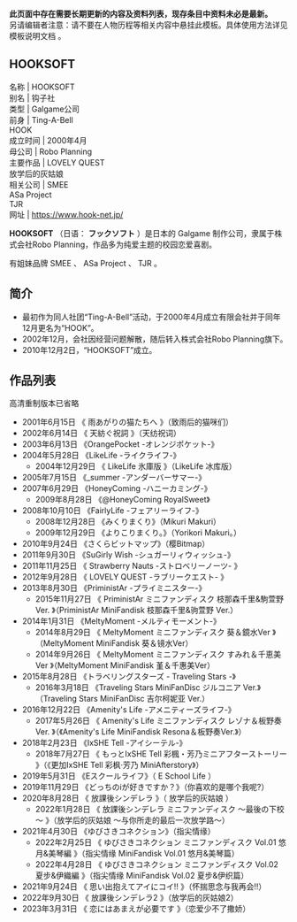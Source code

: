 **此页面中存在需要长期更新的内容及资料列表，现存条目中资料未必是最新。**  
另请编辑者注意：请不要在人物历程等相关内容中悬挂此模板。具体使用方法详见  模板说明文档  。

HOOKSOFT  
---  
名称  |  HOOKSOFT   
别名  |  钩子社   
类型  |  Galgame公司   
前身  |  Ting-A-Bell   
HOOK  
成立时间  |  2000年4月   
母公司  |  Robo Planning   
主要作品  |  LOVELY QUEST    
放学后的灰姑娘  
相关公司  |  SMEE    
ASa Project  
TJR  
网址  |  https://www.hook-net.jp/   
  
**HOOKSOFT** （日语：  **フックソフト** ）是日本的  Galgame  制作公司，隶属于株式会社Robo
Planning，作品多为纯爱主题的校园恋爱喜剧。

有姐妹品牌  SMEE  、  ASa Project  、  TJR  。

##  简介

  * 最初作为同人社团“Ting-A-Bell”活动，于2000年4月成立有限会社并于同年12月更名为“HOOK”。 
  * 2002年12月，会社因经营问题解散，随后转入株式会社Robo Planning旗下。 
  * 2010年12月2日，“HOOKSOFT”成立。 

##  作品列表

高清重制版本已省略

  * 2001年6月15日 《  雨あがりの猫たちへ  》（致雨后的猫咪们） 
  * 2002年6月14日 《  天紡ぐ祝詞  》（天纺祝词） 
  * 2003年6月13日 《OrangePocket -オレンジポケット-》 
  * 2004年5月28日 《LikeLife -ライクライフ-》 
    * 2004年12月29日 《  LikeLife 氷庫版  》（LikeLife 冰库版） 
  * 2005年7月15日 《_summer -アンダーバーサマー-》 
  * 2007年6月29日 《HoneyComing -ハニーカミング-》 
    * 2009年8月28日 《@HoneyComing RoyalSweet》 
  * 2008年10月10日 《FairlyLife -フェアリーライフ-》 
    * 2008年12月28日 《みくりまくり》（Mikuri Makuri） 
    * 2009年12月29日 《よりこりまくり。》（Yorikori Makuri。） 
  * 2010年9月24日 《さくらビットマップ》（樱Bitmap） 
  * 2011年9月30日 《SuGirly Wish -シュガーリィウィッシュ-》 
  * 2011年11月25日 《  Strawberry Nauts -ストロベリーノーツ-  》 
  * 2012年9月28日 《  LOVELY QUEST -ラブリークエスト-  》 
  * 2013年8月30日 《PriministAr -プライミニスター-》 
    * 2015年11月27日 《  PriministAr ミニファンディスク 枝那森千里&駒萱野 Ver.  》（PriministAr MiniFandisk 枝那森千里&驹萱野 Ver.） 
  * 2014年1月31日 《MeltyMoment -メルティモーメント-》 
    * 2014年8月29日 《  MeltyMoment ミニファンディスク 葵＆鏡水Ver  》（MeltyMoment MiniFandisk 葵＆镜水Ver） 
    * 2014年9月26日 《  MeltyMoment ミニファンディスク すみれ＆千恵美Ver  》（MeltyMoment MiniFandisk 堇＆千惠美Ver） 
  * 2015年8月28日 《トラベリングスターズ - Traveling Stars -》 
    * 2016年3月18日 《Traveling Stars MiniFanDisc ジルコニア Ver.》（Traveling Stars MiniFanDisc 吉尔柯妮亚 Ver.） 
  * 2016年12月22日 《Amenity's Life -アメニティーズライフ-》 
    * 2017年5月26日 《  Amenity's Life ミニファンディスク レゾナ＆板野奏Ver.  》（《Amenity's Life MiniFandisk Resona＆板野奏Ver.》） 
  * 2018年2月23日 《IxSHE Tell -アイシーテル-》 
    * 2018年7月27日 《  もっとIxSHE Tell 彩楓・芳乃ミニアフターストーリー  》（《更加IxSHE Tell 彩枫·芳乃 MiniAfterstory》） 
  * 2019年5月31日 《Eスクールライフ》（  E School Life  ） 
  * 2019年11月29日 《どっちのiが好きですか？》（你喜欢的是哪个我呢?） 
  * 2020年8月28日 《  放課後シンデレラ  》（  放学后的灰姑娘  ） 
    * 2022年1月28日 《  放課後シンデレラ ミニファンディスク ～最後の下校～  》（放学后的灰姑娘 ～与你所走的最后一次放学路～） 
  * 2021年4月30日 《ゆびさきコネクション》（指尖情缘） 
    * 2022年2月25日 《  ゆびさきコネクション ミニファンディスク Vol.01 悠月&美琴編  》（指尖情缘 MiniFandisk Vol.01 悠月&美琴篇） 
    * 2022年4月28日 《  ゆびさきコネクション ミニファンディスク Vol.02 夏步&伊織編  》（指尖情缘 MiniFandisk Vol.02 夏步&伊织篇） 
  * 2021年9月24日 《  思い出抱えてアイにコイ!!  》（怀揣思念与我再会!!） 
  * 2022年9月30日 《  放課後シンデレラ2  》（放学后的灰姑娘2） 
  * 2023年3月31日 《  恋にはあまえが必要です  》（恋爱少不了撒娇） 